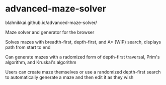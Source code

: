 # advanced-maze-solver

blahnikkai.github.io/advanced-maze-solver/

Maze solver and generator for the browser

Solves mazes with breadth-first, depth-first, and A* (WIP) search, displays path from start to end

Can generate mazes with a radomized form of depth-first traversal, Prim's algorithm, and Kruskal's algorithm

Users can create maze themselves or use a randomized depth-first search to automatically generate a maze and then edit it as they wish
